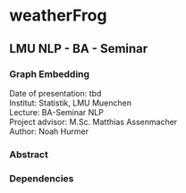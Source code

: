 # weatherFrog
## LMU NLP - BA - Seminar
### Graph Embedding

Date of presentation: tbd  
Institut: Statistik, LMU Muenchen   
Lecture: BA-Seminar NLP  
Project advisor: M.Sc. Matthias Assenmacher  
Author: Noah Hurmer  


### Abstract


### Dependencies
